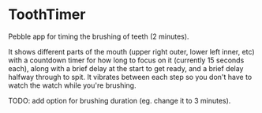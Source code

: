 ToothTimer
==========

Pebble app for timing the brushing of teeth (2 minutes).

It shows different parts of the mouth (upper right outer, lower left inner, etc) with a countdown timer for how long 
to focus on it (currently 15 seconds each), along with a brief delay at the start to get ready, and a brief delay 
halfway through to spit. It vibrates between each step so you don't have to watch the watch while you're brushing.

TODO: add option for brushing duration (eg. change it to 3 minutes).
